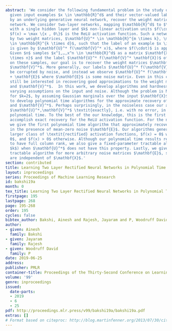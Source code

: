 ```yaml
---
abstract: 'We consider the following fundamental problem in the study of neural networks:
  given input examples $x \in \mathbb{R}^d$ and their vector-valued labels, as defined
  by an underlying generative neural network, recover the weight matrices of this
  network. We consider two-layer networks, mapping $\mathbb{R}^d$ to $\mathbb{R}^m$,
  with a single hidden layer and $k$ non-linear activation units $f(\cdot)$, where
  $f(x) = \max \{x , 0\}$ is the ReLU activation function. Such a network is specified
  by two weight matrices, $\mathbf{U}^* \in \mathbb{R}^{m \times k}, \mathbf{V}^*
  \in \mathbb{R}^{k \times d}$, such that the label of an example $x \in \mathbb{R}^{d}$
  is given by $\mathbf{U}^* f(\mathbf{V}^* x)$, where $f(\cdot)$ is applied coordinate-wise.
  Given $n$ samples $x^1,…,x^n \in \mathbb{R}^d$ as a matrix $\mathbf{X} \in \mathbb{R}^{d
  \times n}$ and the label $\mathbf{U}^* f(\mathbf{V}^* \mathbf{X})$ of the network
  on these samples, our goal is to recover the weight matrices $\mathbf{U}^*$ and
  $\mathbf{V}^*$. More generally, our labels $\mathbf{U}^* f(\mathbf{V}^* \mathbf{X})$  may
  be corrupted by noise, and instead we observe $\mathbf{U}^* f(\mathbf{V}^* \mathbf{X})
  + \mathbf{E}$ where $\mathbf{E}$ is some noise matrix. Even in this case, we may
  still be interested in recovering good approximations to the weight matrices $\mathbf{U}^*$
  and $\mathbf{V}^*$.  In this work, we develop algorithms and hardness results under
  varying assumptions on the input and noise. Although the problem is NP-hard even
  for $k=2$, by assuming Gaussian marginals over the input $\mathbf{X}$ we are able
  to develop polynomial time algorithms for the approximate recovery of $\mathbf{U}^*$
  and $\mathbf{V}^*$. Perhaps surprisingly, in the noiseless case our algorithms recover
  $\mathbf{U}^*,\mathbf{V}^*$ \textit{exactly}, i.e. with no error, in \textit{strongly}
  polynomial time. To the best of the our knowledge, this is the first algorithm to
  accomplish exact recovery for the ReLU activation function. For the noisy case,
  we give the first polynomial time algorithm that approximately recovers the weights
  in the presence of mean-zero noise $\mathbf{E}$. Our algorithms generalize to a
  larger class of \textit{rectified} activation functions, $f(x) = 0$ when $x\leq
  0$, and $f(x) > 0$ otherwise. Although our polynomial time results require $\mathbf{U}^*$
  to have full column rank, we also give a fixed-parameter tractable algorithm (in
  $k$) when $\mathbf{U}^*$ does not have this property. Lastly, we give a  fixed-parameter
  tractable algorithm for more arbitrary noise matrices $\mathbf{E}$, so long as they
  are independent of $\mathbf{X}$.'
section: contributed
title: Learning Two Layer Rectified Neural Networks in Polynomial Time
layout: inproceedings
series: Proceedings of Machine Learning Research
id: bakshi19a
month: 0
tex_title: Learning Two Layer Rectified Neural Networks in Polynomial Time
firstpage: 195
lastpage: 268
page: 195-268
order: 195
cycles: false
bibtex_author: Bakshi, Ainesh and Rajesh, Jayaram and P, Woodruff David
author:
- given: Ainesh
  family: Bakshi
- given: Jayaram
  family: Rajesh
- given: Woodruff David
  family: P
date: 2019-06-25
address: 
publisher: PMLR
container-title: Proceedings of the Thirty-Second Conference on Learning Theory
volume: '99'
genre: inproceedings
issued:
  date-parts:
  - 2019
  - 6
  - 25
pdf: http://proceedings.mlr.press/v99/bakshi19a/bakshi19a.pdf
extras: []
# Format based on citeproc: http://blog.martinfenner.org/2013/07/30/citeproc-yaml-for-bibliographies/
---
```

